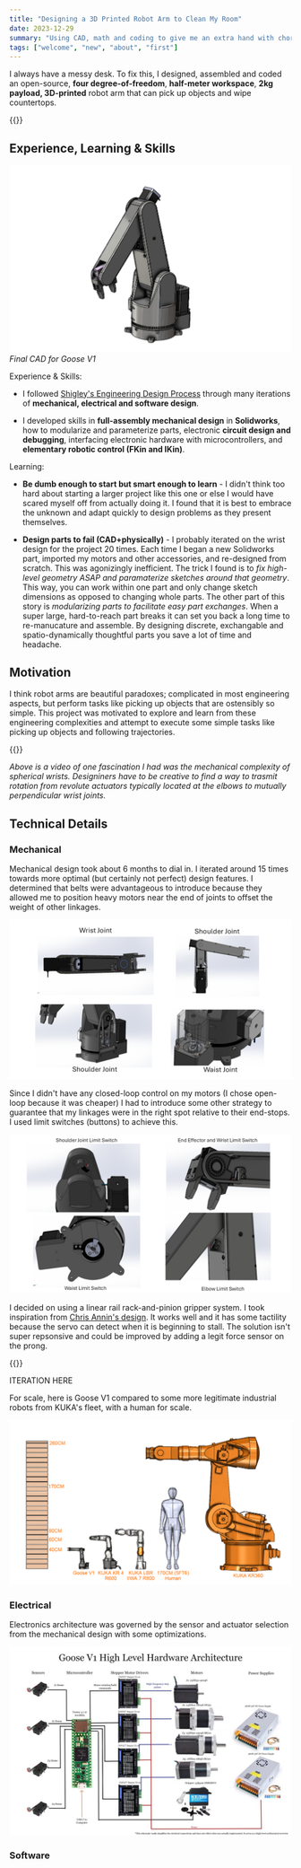```yaml
---
title: "Designing a 3D Printed Robot Arm to Clean My Room"
date: 2023-12-29
summary: "Using CAD, math and coding to give me an extra hand with chores"
tags: ["welcome", "new", "about", "first"]
---
```


I always have a messy desk. To fix this, I designed, assembled and coded an open-source, **four degree-of-freedom**, **half-meter workspace**, **2kg payload, 3D-printed** robot arm that can pick up objects and wipe countertops.

{{<youtube Ubg6Q48UfvI>}}

## Experience, Learning & Skills

![CADIso](photos/CADIso.png)
_Final CAD for Goose V1_

Experience & Skills:

- I followed [Shigley's Engineering Design Process](https://ia903102.us.archive.org/33/items/MechanicalEngineeringDesign9th/Mechanical%20Engineering%20Design%209th.pdf) through many iterations of **mechanical, electrical and software design**.

- I developed skills in **full-assembly mechanical design** in **Solidworks**, how to modularize and parameterize parts, electronic **circuit design and debugging**, interfacing electronic hardware with microcontrollers, and **elementary robotic control (FKin and IKin)**.

Learning:

- **Be dumb enough to start but smart enough to learn** - I didn't think too hard about starting a larger project like this one or else I would have scared myself off from actually doing it. I found that it is best to embrace the unknown and adapt quickly to design problems as they present themselves. 

- **Design parts to fail (CAD+physically)** - I probably iterated on the wrist design for the project 20 times. Each time I began a new Solidworks part, imported my motors and other accessories, and re-designed from scratch. This was agonizingly inefficient. The trick I found is to _fix high-level geometry ASAP and paramaterize sketches around that geometry_. This way, you can work within one part and only change sketch dimensions as opposed to changing whole parts. The other part of this story is _modularizing parts to facilitate easy part exchanges_. When a super large, hard-to-reach part breaks it can set you back a long time to re-manucature and assemble. By designing discrete, exchangable and spatio-dynamically thoughtful parts you save a lot of time and headache.

## Motivation 

I think robot arms are beautiful paradoxes; complicated in most engineering aspects, but perform tasks like picking up objects that are ostensibly so simple. This project was motivated to explore and learn from these engineering complexities and attempt to execute some simple tasks like picking up objects and following trajectories.

{{<youtube HXJOnWBbcwM>}}

_Above is a video of one fascination I had was the mechanical complexity of spherical wrists. Designiners have to be creative to find a way to trasmit rotation from revolute actuators typically located at the elbows to mutually perpendicular wrist joints._

## Technical Details

### Mechanical

Mechanical design took about 6 months to dial in. I iterated around 15 times towards more optimal (but certainly not perfect) design features. I determined that belts were advantageous to introduce because they allowed me to position heavy motors near the end of joints to offset the weight of other linkages.

![BeltSlide](photos/BeltSlide.png)

Since I didn't have any closed-loop control on my motors (I chose open-loop because it was cheaper) I had to introduce some other strategy to guarantee that my linkages were in the right spot relative to their end-stops. I used limit switches (buttons) to achieve this.

![LimitSwitches](photos/LimitSwitches.png)

I decided on using a linear rail rack-and-pinion gripper system. I took inspiration from [Chris Annin's design](https://www.anninrobotics.com/post/new-servo-gripper-for-the-ar4). It works well and it has some tactility because the servo can detect when it is beginning to stall. The solution isn't super repsonsive and could be improved by adding a legit force sensor on the prong.

{{<youtube fDsLJ5_tpG0>}}

ITERATION HERE

For scale, here is Goose V1 compared to some more legitimate industrial robots from KUKA's fleet, with a human for scale.

![SizeComp](photos/SizeComparison.png)


### Electrical

Electronics architecture was governed by the sensor and actuator selection from the mechanical design with some optimizations.

![ElecOverview](photos/Electrical.jpg)



### Software

